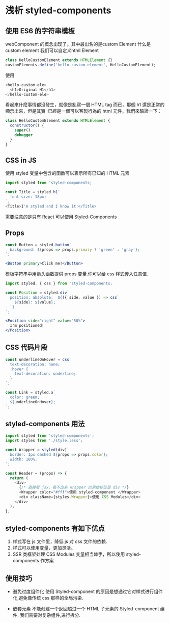 # 浅析 styled-components

## 使用 ES6 的字符串模板

webComponent 的概念出现了。其中最出名的是custom Element
什么是custom element
我们可以自定义html Element

```jsx
class HelloCustomElement extends HTMLElement {}
customElements.define('hello-custom-element', HelloCustomElement);
```

使用

```js
<hello-custom-ele>
  <h1>Original H1</h1>
</hello-custom-ele>
```

看起來什麼事情都沒發生，就像是亂寫一個 HTML tag 而已，那個 h1 還是正常的顯示出來，但是其實 <hello-custom-ele> 已經是一個可以客製行為的 html 元件，我們來驗證一下：

```js
class HelloCustomElement extends HTMLElement {
  constructor() {
    super()
    debugger
  }
}
```

## CSS in JS

  使用 styled 变量中包含的函数可以表示所有已知的 HTML 元素
```js
import styled from 'styled-components;

const Title = styled.h1`
  font-size: 18px;
`;
<Title>I'm styled and I know it!</Title>
```

 需要注意的是只有 React 可以使用 Styled-Components

## Props

```jsx
const Button = styled.button`
  background: ${props => props.primary ? 'green' : 'gray'};
`;

<Button primary>Click me!</Button>

```
  
  模板字符串中用箭头函数提供 props 变量.你可以给 css 样式传入任意值.

```jsx
import styled, { css } from 'styled-components;

const Position = styled.div`
  position: absolute;  ${({ side, value }) => css`
    ${side}: ${value};
  `}
`;

<Position side="right" value="50%">
  I'm positioned!
</Position>

```

## CSS 代码片段

```jsx
const underlineOnHover = css`
  text-decoration: none;  
  :hover {
    text-decoration: underline;
  }
`;

const Link = styled.a`
  color: green;
  ${underlineOnHover};
`;
```

## styled-components 用法

```js
import styled from 'styled-components';
import styles from './style.less';

const Wrapper = styled(div)`
  border: 1px dashed ${props => props.color};
  width: 100%;
`;

const Header = (props) => {
  return (
    <div>
      {/* 直接看 jsx，看不出来 Wrapper 的原始标签是 div */}
      <Wrapper color="#fff">使用 styled-component </Wrapper>
      <div className={styles.Wrapper}>使用 CSS Modules</div>
    </div>
  );
};
```

## styled-components 有如下优点

1. 样式写在 js 文件里，降低 js 对 css 文件的依赖.
1. 样式可以使用变量，更加灵活。
1. SSR 类框架处理 CSS Modules 变量相当棘手，所以使用 styled-components 作方案

## 使用技巧

* 避免过度组件化
使用 Styled-component 的原因是想通过它对样式进行组件化,避免像传统 css 那样的全局污染.

* 嵌套元素
不能创建一个返回超过一个 HTML 子元素的 Styled-component 组件. 我们需要对复杂组件,进行拆分.
